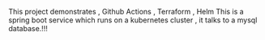 This project demonstrates , Github Actions , Terraform , Helm 
This is a spring boot service which runs on a kubernetes cluster , it talks to a mysql database.!!!
